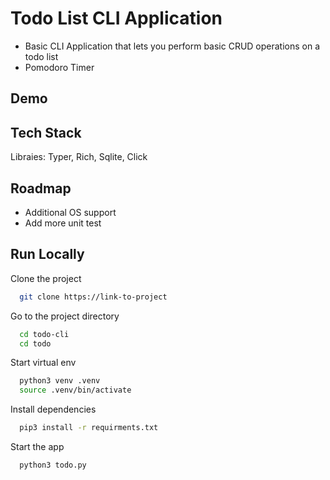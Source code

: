 # Todo List CLI Application

- Basic CLI Application that lets you perform basic CRUD operations on a todo list
- Pomodoro Timer


## Demo




## Tech Stack

Libraies: Typer, Rich, Sqlite, Click




## Roadmap

- Additional OS support
- Add more unit test


## Run Locally

Clone the project

```bash
  git clone https://link-to-project
```

Go to the project directory

```bash
  cd todo-cli
  cd todo
```

Start virtual env

```bash
  python3 venv .venv
  source .venv/bin/activate
```

Install dependencies
```bash
  pip3 install -r requirments.txt
```

Start the app

```bash
  python3 todo.py 
```
